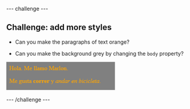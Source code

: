 \--- challenge \---

## Challenge: add more styles

+ Can you make the paragraphs of text orange?

+ Can you make the background grey by changing the `body` property?

![captura de pantalla](images/birthday-more-style.png)

\--- /challenge \---